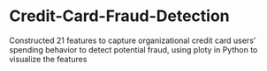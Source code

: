 # Credit-Card-Fraud-Detection
Constructed 21 features to capture organizational credit card users’ spending behavior to detect potential fraud, using ploty in Python to visualize the features

